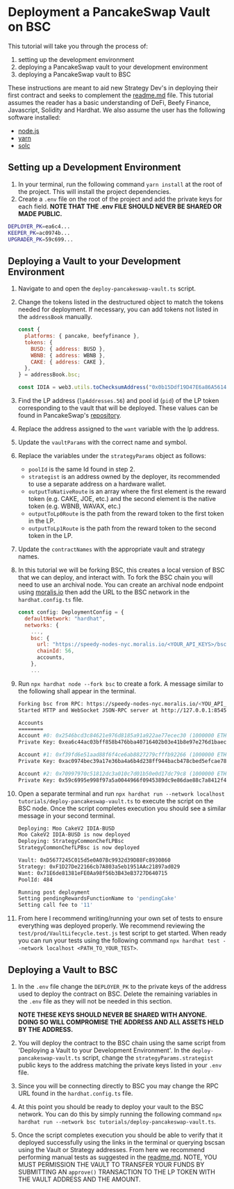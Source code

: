 # Deployment a PancakeSwap Vault on BSC

This tutorial will take you through the process of:

1. setting up the development environment
2. deploying a PancakeSwap vault to your development environment
3. deploying a PancakeSwap vault to BSC

These instructions are meant to aid new Strategy Dev's in deploying their first contract and seeks to complement the [readme.md][readme.md] file. This tutorial assumes the reader has a basic understanding of DeFi, Beefy Finance, Javascript, Solidity and Hardhat. We also assume the user has the following software installed:

- [node.js][node.js]
- [yarn][yarn]
- [solc][solc]

## Setting up a Development Environment

1. In your terminal, run the following command `yarn install` at the root of the project. This will install the project dependencies.
2. Create a `.env` file on the root of the project and add the private keys for each field. **NOTE THAT THE .env FILE SHOULD NEVER BE SHARED OR MADE PUBLIC.**

```bash
DEPLOYER_PK=ea6c4...
KEEPER_PK=ac0974b...
UPGRADER_PK=59c699...
```

## Deploying a Vault to your Development Environment

1. Navigate to and open the `deploy-pancakeswap-vault.ts` script.
2. Change the tokens listed in the destructured object to match the tokens needed for deployment. If necessary, you can add tokens not listed in the `addressBook` manually.

   ```js
   const {
     platforms: { pancake, beefyfinance },
     tokens: {
       BUSD: { address: BUSD },
       WBNB: { address: WBNB },
       CAKE: { address: CAKE },
     },
   } = addressBook.bsc;

   const IDIA = web3.utils.toChecksumAddress("0x0b15Ddf19D47E6a86A56148fb4aFFFc6929BcB89");
   ```

3. Find the LP address (`lpAddresses.56`) and pool id (`pid`) of the LP token corresponding to the vault that will be deployed. These values can be found in PancakeSwap's [repository][repository].
4. Replace the address assigned to the `want` variable with the lp address.
5. Update the `vaultParams` with the correct name and symbol.
6. Replace the variables under the `strategyParams` object as follows:

   - `poolId` is the same Id found in step 2.
   - `strategist` is an address owned by the deployer, its recommended to use a separate address on a hardware wallet.
   - `outputToNativeRoute` is an array where the first element is the reward token (e.g. CAKE, JOE, etc.) and the second element is the native token (e.g. WBNB, WAVAX, etc.)
   - `outputToLp0Route` is the path from the reward token to the first token in the LP.
   - `outputToLp1Route` is the path from the reward token to the second token in the LP.

7. Update the `contractNames` with the appropriate vault and strategy names.
8. In this tutorial we will be forking BSC, this creates a local version of BSC that we can deploy, and interact with. To fork the BSC chain you will need to use an archival node. You can create an archival node endpoint using [moralis.io][moralis.io] then add the URL to the BSC network in the `hardhat.config.ts` file.

   ```js
   const config: DeploymentConfig = {
     defaultNetwork: "hardhat",
     networks: {
       ...,
       bsc: {
         url: "https://speedy-nodes-nyc.moralis.io/<YOUR_API_KEYS>/bsc/mainnet/archive",
         chainId: 56,
         accounts,
       },
       ...
   ```

9. Run `npx hardhat node --fork bsc` to create a fork. A message similar to the following shall appear in the terminal.

   ```bash
   Forking bsc from RPC: https://speedy-nodes-nyc.moralis.io/<YOU_API_KEYS>/bsc/mainnet/archive
   Started HTTP and WebSocket JSON-RPC server at http://127.0.0.1:8545/

   Accounts
   ========
   Account #0: 0x2546bcd3c84621e976d8185a91a922ae77ecec30 (1000000 ETH)
   Private Key: 0xea6c44ac03bff858b476bba40716402b03e41b8e97e276d1baec7c37d42484a0

   Account #1: 0xf39fd6e51aad88f6f4ce6ab8827279cfffb92266 (1000000 ETH)
   Private Key: 0xac0974bec39a17e36ba4a6b4d238ff944bacb478cbed5efcae784d7bf4f2ff80

   Account #2: 0x70997970c51812dc3a010c7d01b50e0d17dc79c8 (1000000 ETH)
   Private Key: 0x59c6995e998f97a5a0044966f0945389dc9e86dae88c7a8412f4603b6b78690d
   ```

10. Open a separate terminal and run `npx hardhat run --network localhost tutorials/deploy-pancakeswap-vault.ts` to execute the script on the BSC node. Once the script completes execution you should see a similar message in your second terminal.

    ```bash
    Deploying: Moo CakeV2 IDIA-BUSD
    Moo CakeV2 IDIA-BUSD is now deployed
    Deploying: StrategyCommonChefLPBsc
    StrategyCommonChefLPBsc is now deployed

    Vault: 0xD5677245C015d5e0A07Bc9932d39D88Fc8930860
    Strategy: 0xF1D27De22166cb7A803a5eb1951AAc21897ad029
    Want: 0x71E6de81381eFE0Aa98f56b3B43eB3727D640715
    PoolId: 484

    Running post deployment
    Setting pendingRewardsFunctionName to 'pendingCake'
    Setting call fee to '11'
    ```

11. From here I recommend writing/running your own set of tests to ensure everything was deployed properly. We recommend reviewing the `test/prod/VaultLifecycle.test.js` test script to get started. When ready you can run your tests using the following command `npx hardhat test --network localhost <PATH_TO_YOUR_TEST>`.

## Deploying a Vault to BSC

1. In the `.env` file change the `DEPLOYER_PK` to the private keys of the address used to deploy the contract on BSC. Delete the remaining variables in the `.env` file as they will not be needed in this section.

   **NOTE THESE KEYS SHOULD NEVER BE SHARED WITH ANYONE. DOING SO WILL COMPROMISE THE ADDRESS AND ALL ASSETS HELD BY THE ADDRESS.**

2. You will deploy the contract to the BSC chain using the same script from 'Deploying a Vault to your Development Environment'. In the `deploy-pancakeswap-vault.ts` script, change the `strategyParams.strategist` public keys to the address matching the private keys listed in your `.env` file.
3. Since you will be connecting directly to BSC you may change the RPC URL found in the `hardhat.config.ts` file.
4. At this point you should be ready to deploy your vault to the BSC network. You can do this by simply running the following command `npx hardhat run --network bsc tutorials/deploy-pancakeswap-vault.ts`.
5. Once the script completes execution you should be able to verify that it deployed successfully using the links in the terminal or querying bscsan using the Vault or Strategy addresses. From here we recommend performing manual tests as suggested in the [readme.md][readme.md]. NOTE, YOU MUST PERMISSION THE VAULT TO TRANSFER YOUR FUNDS BY SUBMITTING AN `approve()` TRANSACTION TO THE LP TOKEN WITH THE VAULT ADDRESS AND THE AMOUNT.

[readme.md]: beefy-contracts/readme.md
[node.js]: https://nodejs.org
[yarn]: https://yarnpkg.com
[solc]: https://docs.soliditylang.org
[repository]: https://github.com/pancakeswap/pancake-frontend/blob/master/src/config/constants/farms.ts
[moralis.io]: https://docs.moralis.io/speedy-nodes/connecting-to-rpc-nodes/connect-to-bsc-node#get-your-bsc-node-url
